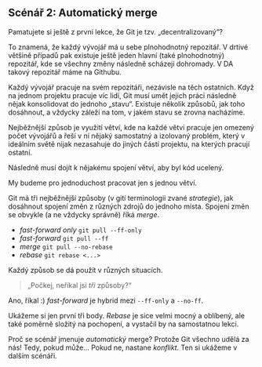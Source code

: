 ## Scénář 2: Automatický merge

Pamatujete si ještě z první lekce, že Git je tzv. „decentralizovaný“?

To znamená, že každý vývojář má u sebe plnohodnotný repozitář. V drtivé
většině případů pak existuje ještě jeden hlavní (také plnohodnotný) repozitář,
kde se všechny změny následně scházejí dohromady. V DA takový repozitář máme
na Githubu.

Každý vývojář pracuje na svém repozitáři, nezávisle na těch ostatních. Když na
jednom projektu pracuje víc lidí, Git musí umět jejich práci následně nějak
konsolidovat do jednoho „stavu“. Existuje několik způsobů, jak toho dosáhnout,
a vždycky záleží na tom, v jakém stavu se zrovna nacházíme.

Nejběžnější způsob je využití větví, kde na každé větvi pracuje jen omezený
počet vývojářů a řeší v ní nějaký samostatný a izolovaný problém, který v ideálním
světě nijak nezasahuje do jiných částí projektu, na kterých pracují ostatní.

Následně musí dojít k nějakému spojení větví, aby byl kód ucelený.

My budeme pro jednoduchost pracovat jen s jednou větví.

Git má tři nejběžnější způsoby (v gití terminologii zvané _strategie_), jak dosáhnout
spojení změn z různých zdrojů do jednoho místa. Spojení změn se obvykle (a ne vždycky
správně) říká _merge_.

- _fast-forward only_ `git pull --ff-only`
- _fast-forward_ `git pull --ff`
- _merge_ `git pull --no-rebase`
- _rebase_ `git rebase <...>`

Každý způsob se dá použít v různých situacích.

> „Počkej, neříkal jsi _tři_ způsoby?“

Ano, říkal :) _fast-forward_ je hybrid mezi `--ff-only` a `--no-ff`.

Ukážeme si jen první tři body. _Rebase_ je sice velmi mocný a oblíbený, ale také poměrně
složitý na pochopení, a vystačil by na samostatnou lekci.

Proč se scénář jmenuje _automatický_ merge? Protože Git všechno udělá za nás!
Tedy, pokud může… Pokud ne, nastane _konflikt_. Ten si ukážeme v dalším scénáři.
